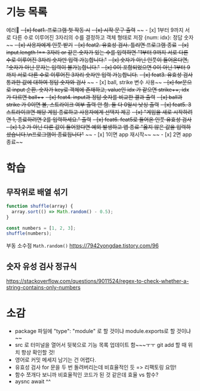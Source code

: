 # 기능 목록

에러🤯
~~- [x] feat1. 프로그램 첫 작동 시~~
~~- [x] 시작 문구 출력~~
~~ - [x] 1부터 9까지 서로 다른 수로 이루어진 3자리의 수를 결정하고 객체 형태로 저장 {num: idx}: 정답 숫자~~
~~- [x] 사용자에게 인풋 받기~~
~~- [x] feat2. 유효성 검사. 틀리면 프로그램 종료~~
~~- [x] input.length !== 3자리 or 같은 숫자가 있는 수를 입력하면 "1부터 9까지 서로 다른 수로 이루어진 3자리 숫자만 입력 가능합니다."~~
~~- [x] 숫자가 아닌 인풋이 들어온다면, "숫자가 아닌 문자는 입력이 불가능합니다."~~
~~- [x] 0이 포함되었으면 0이 아닌 1부터 9까지 서로 다른 수로 이루어진 3자리 숫자만 입력 가능합니다.~~
~~- [x] feat3. 유효성 검사 통과한 값에 대하여 정답 숫자와 검사~~
~~ - [x] ball, strike 변수 사용~~
~~- [x] for문으로 input 순환. 숫자가 key로 객체에 존재하고, value인 idx 가 같으면 strike++, idx 가 다르면 ball++~~
~~- [x] feat4. input과 정답 숫자를 비교한 결과 출력~~
~~- [x] ball과 strike 가 0이면 볼, 스트라이크 여부 출력 안 함. 둘 다 0일시 낫싱 출력~~
~~- [x] feat5. 3 스트라이크면 해당 게임 종료하고 사용자에게 선택지 제공~~
~~- [x] "게임을 새로 시작하려면 1, 종료하려면 2를 입력하세요." 출력~~
~~- [x] feat6. feat5로 들어온 인풋 유효성 검사~~
~~- [x] 1,2 가 아닌 다른 값이 들어왔다면 예외 발생하고 앱 종료 "옳지 않은 값을 입력하셨습니다.\n프로그램이 종료됩니다"~~
~~ - [x] 1이면 app 재시작~~
~~ - [x] 2면 app 종료~~

# 학습

## 무작위로 배열 섞기

```javascript
function shuffle(array) {
  array.sort(() => Math.random() - 0.5);
}

const numbers = [1, 2, 3];
shuffle(numbers);
```

부동 소수점 `Math.random()`
https://7942yongdae.tistory.com/96

## 숫자 유성 검사 정규식

https://stackoverflow.com/questions/9011524/regex-to-check-whether-a-string-contains-only-numbers

# 소감

- package 파일에 "type": "module" 로 할 것이냐 module.exports로 할 것이냐~~
- src 로 터미널을 열어서 뒷북으로 기능 목록 업데이트 함~~~ㅜㅜ git add 할 때 위치 항상 확인할 것!
- 영어로 커밋 메세지 남기는 건 어렵다.
- 유효성 검사 for 문을 두 번 돌려버리는데 비효율적인 듯 => 리팩토링 요망!
- 함수 쪼개다 보니까 비효율적인 코드가 된 것 같은데 효율 vs 함수?
- aysnc await ^^
